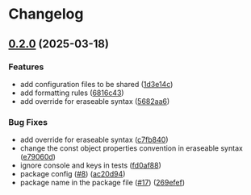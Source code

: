 # Changelog

## [0.2.0](https://github.com/ChainSafe/biomejs-config/compare/v0.1.0...v0.2.0) (2025-03-18)


### Features

* add configuration files to be shared ([1d3e14c](https://github.com/ChainSafe/biomejs-config/commit/1d3e14c429bfdbbcc1d0cf29362903d38aa2b046))
* add formatting rules ([6816c43](https://github.com/ChainSafe/biomejs-config/commit/6816c4383384bc3104740462ada7367689e8bd73))
* add override for eraseable syntax ([5682aa6](https://github.com/ChainSafe/biomejs-config/commit/5682aa663f473e77a5158852f9c184ff0c6625a0))


### Bug Fixes

* add override for eraseable syntax ([c7fb840](https://github.com/ChainSafe/biomejs-config/commit/c7fb8407bd07f4fa92b31fbc548d5e90a6e70813))
* change the const object properties convention in eraseable syntax ([e79060d](https://github.com/ChainSafe/biomejs-config/commit/e79060db258ab3d4a7cb7da7b7cd650e271fce6f))
* ignore console and keys in tests ([fd0af88](https://github.com/ChainSafe/biomejs-config/commit/fd0af88fb70daab82ffd469d486535ededf1c113))
* package config ([#8](https://github.com/ChainSafe/biomejs-config/issues/8)) ([ac20d94](https://github.com/ChainSafe/biomejs-config/commit/ac20d9441c1ec31f0658f5957cdd65681f7b44c7))
* package name in the package file ([#17](https://github.com/ChainSafe/biomejs-config/issues/17)) ([269efef](https://github.com/ChainSafe/biomejs-config/commit/269efef483537d9989cc0197b463f72e942ce2b9))


